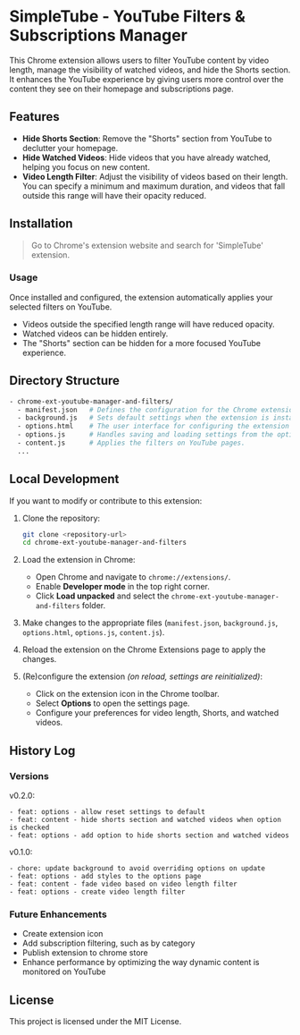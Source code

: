 # SimpleTube - YouTube Filters & Subscriptions Manager

This Chrome extension allows users to filter YouTube content by video length, manage the visibility of watched videos, and hide the Shorts section. It enhances the YouTube experience by giving users more control over the content they see on their homepage and subscriptions page.

## Features

-   **Hide Shorts Section**: Remove the "Shorts" section from YouTube to declutter your homepage.
-   **Hide Watched Videos**: Hide videos that you have already watched, helping you focus on new content.
-   **Video Length Filter**: Adjust the visibility of videos based on their length. You can specify a minimum and maximum duration, and videos that fall outside this range will have their opacity reduced.

## Installation

> Go to Chrome's extension website and search for 'SimpleTube' extension.

### Usage

Once installed and configured, the extension automatically applies your selected filters on YouTube.

-   Videos outside the specified length range will have reduced opacity.
-   Watched videos can be hidden entirely.
-   The "Shorts" section can be hidden for a more focused YouTube experience.

## Directory Structure

```bash
- chrome-ext-youtube-manager-and-filters/
  - manifest.json   # Defines the configuration for the Chrome extension, including permissions and entry points.
  - background.js   # Sets default settings when the extension is installed.
  - options.html    # The user interface for configuring the extension settings.
  - options.js      # Handles saving and loading settings from the options page.
  - content.js      # Applies the filters on YouTube pages.
  ...
```

## Local Development

If you want to modify or contribute to this extension:

1. Clone the repository:

    ```bash
    git clone <repository-url>
    cd chrome-ext-youtube-manager-and-filters
    ```

2. Load the extension in Chrome:

    - Open Chrome and navigate to `chrome://extensions/`.
    - Enable **Developer mode** in the top right corner.
    - Click **Load unpacked** and select the `chrome-ext-youtube-manager-and-filters` folder.

3. Make changes to the appropriate files (`manifest.json`, `background.js`, `options.html`, `options.js`, `content.js`).
4. Reload the extension on the Chrome Extensions page to apply the changes.
5. (Re)configure the extension _(on reload, settings are reinitialized)_:

    - Click on the extension icon in the Chrome toolbar.
    - Select **Options** to open the settings page.
    - Configure your preferences for video length, Shorts, and watched videos.

## History Log

### Versions

v0.2.0:

    - feat: options - allow reset settings to default
    - feat: content - hide shorts section and watched videos when option is checked
    - feat: options - add option to hide shorts section and watched videos

v0.1.0:

    - chore: update background to avoid overriding options on update
    - feat: options - add styles to the options page
    - feat: content - fade video based on video length filter
    - feat: options - create video length filter

### Future Enhancements

-   Create extension icon
-   Add subscription filtering, such as by category
-   Publish extension to chrome store
-   Enhance performance by optimizing the way dynamic content is monitored on YouTube

## License

This project is licensed under the MIT License.
